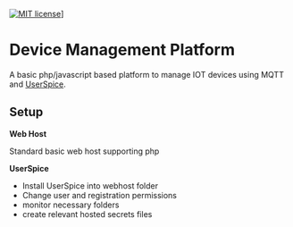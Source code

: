 [![MIT license](http://img.shields.io/badge/license-MIT-brightgreen.svg)](http://opensource.org/licenses/MIT)]


# Device Management Platform
A basic php/javascript based platform to manage IOT devices using MQTT and [UserSpice](UserSpice).

## Setup
**Web Host**

Standard basic web host supporting php

**UserSpice**

- Install UserSpice into webhost folder
- Change user and registration permissions
- monitor necessary folders
- create relevant hosted secrets files

